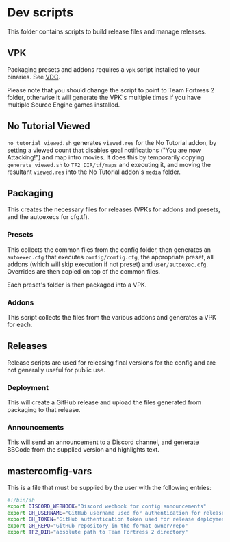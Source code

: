 # Dev scripts

This folder contains scripts to build release files and manage releases.

## VPK

Packaging presets and addons requires a `vpk` script installed to your binaries.
See [VDC](https://developer.valvesoftware.com/wiki/VPK#Linux_.2F_Unix).

Please note that you should change the script to point to Team Fortress 2 folder, otherwise 
it will generate the VPK's multiple times if you have multiple Source Engine games installed.

## No Tutorial Viewed

`no_tutorial_viewed.sh` generates `viewed.res` for the No Tutorial addon, by
setting a viewed count that disables goal notifications ("You are now
Attacking!") and map intro movies. It does this by temporarily copying
`generate_viewed.sh` to `TF2_DIR/tf/maps` and executing it, and moving the
resultant `viewed.res` into the No Tutorial addon's `media` folder.

## Packaging

This creates the necessary files for releases (VPKs for addons and presets,
and the autoexecs for cfg.tf).

### Presets

This collects the common files from the config folder, then generates an
`autoexec.cfg` that executes `comfig/comfig.cfg`, the appropriate preset, all addons
(which will skip execution if not preset) and `user/autoexec.cfg`. Overrides are then
copied on top of the common files.

Each preset's folder is then packaged into a VPK.

### Addons

This script collects the files from the various addons and generates a
VPK for each.

## Releases

Release scripts are used for releasing final versions for the config and are
not generally useful for public use.

### Deployment

This will create a GitHub release and upload the files generated from packaging
to that release.

### Announcements

This will send an announcement to a Discord channel, and generate BBCode from
the supplied version and highlights text.

## mastercomfig-vars

This is a file that must be supplied by the user with the following entries:

```bash
#!/bin/sh
export DISCORD_WEBHOOK="Discord webhook for config announcements"
export GH_USERNAME="GitHub username used for authentication for release deployment"
export GH_TOKEN="GitHub authentication token used for release deployment"
export GH_REPO="GitHub repository in the format owner/repo"
export TF2_DIR="absolute path to Team Fortress 2 directory"
```
